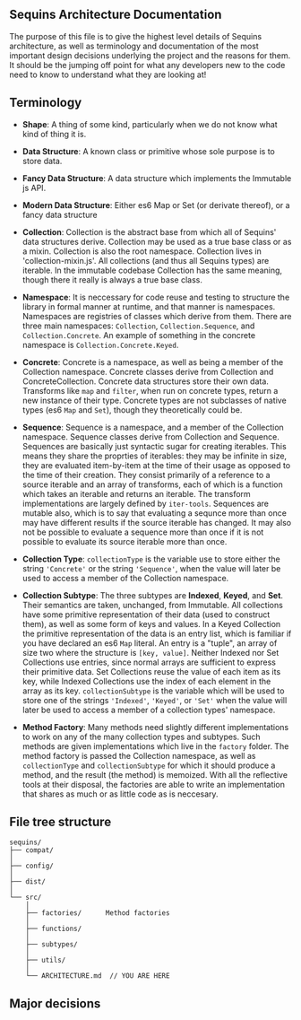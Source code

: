 ## Sequins Architecture Documentation

The purpose of this file is to give the highest level details of Sequins architecture, as well as terminology and documentation of the most important design decisions underlying the project and the reasons for them. It should be the jumping off point for what any developers new to the code need to know to understand what they are looking at!

## Terminology

-   **Shape**: A thing of some kind, particularly when we do not know what kind of thing it is.

-   **Data Structure**: A known class or primitive whose sole purpose is to store data.

-   **Fancy Data Structure**: A data structure which implements the Immutable js API.

-   **Modern Data Structure**: Either es6 Map or Set (or derivate thereof), or a fancy data structure

-   **Collection**: Collection is the abstract base from which all of Sequins' data structures derive. Collection may be used as a true base class or as a mixin. Collection is also the root namespace. Collection lives in 'collection-mixin.js'. All collections (and thus all Sequins types) are iterable. In the immutable codebase Collection has the same meaning, though there it really is always a true base class.

-   **Namespace**: It is neccessary for code reuse and testing to structure the library in formal manner at runtime, and that manner is namespaces. Namespaces are registries of classes which derive from them. There are three main namespaces: `Collection`, `Collection.Sequence`, and `Collection.Concrete`. An example of something in the concrete namespace is `Collection.Concrete.Keyed`.

-   **Concrete**: Concrete is a namespace, as well as being a member of the Collection namespace. Concrete classes derive from Collection and ConcreteCollection. Concrete data structures store their own data. Transforms like `map` and `filter`, when run on concrete types, return a new instance of their type. Concrete types are not subclasses of native types (es6 `Map` and `Set`), though they theoretically could be.

-   **Sequence**: Sequence is a namespace, and a member of the Collection namespace. Sequence classes derive from Collection and Sequence. Sequences are basically just syntactic sugar for creating iterables. This means they share the proprties of iterables: they may be infinite in size, they are evaluated item-by-item at the time of their usage as opposed to the time of their creation. They consist primarily of a reference to a source iterable and an array of transforms, each of which is a function which takes an iterable and returns an iterable. The transform implementations are largely defined by `iter-tools`. Sequences are mutable also, which is to say that evaluating a sequnce more than once may have different results if the source iterable has changed. It may also not be possible to evaluate a sequence more than once if it is not possible to evaluate its source iterable more than once.

-   **Collection Type**: `collectionType` is the variable use to store either the string `'Concrete'` or the string `'Sequence'`, when the value will later be used to access a member of the Collection namespace.

-   **Collection Subtype**: The three subtypes are **Indexed**, **Keyed**, and **Set**. Their semantics are taken, unchanged, from Immutable. All collections have some primitive representation of their data (used to construct them), as well as some form of keys and values. In a Keyed Collection the primitive representation of the data is an entry list, which is familiar if you have declared an es6 `Map` literal. An entry is a "tuple", an array of size two where the structure is `[key, value]`. Neither Indexed nor Set Collections use entries, since normal arrays are sufficient to express their primitive data. Set Collections reuse the value of each item as its key, while Indexed Collections use the index of each element in the array as its key.
    `collectionSubtype` is the variable which will be used to store one of the strings `'Indexed'`, `'Keyed'`, or `'Set'` when the value will later be used to access a member of a collection types' namespace.

-   **Method Factory**: Many methods need slightly different implementations to work on any of the many collection types and subtypes. Such methods are given implementations which live in the `factory` folder. The method factory is passed the Collection namespace, as well as `collectionType` and `collectionSubtype` for which it should produce a method, and the result (the method) is memoized. With all the reflective tools at their disposal, the factories are able to write an implementation that shares as much or as little code as is neccesary.

## File tree structure

```
sequins/
├── compat/
│
├── config/
│
├── dist/
│
└── src/
    │
    ├── factories/      Method factories
    │
    ├── functions/
    │
    ├── subtypes/
    │
    ├── utils/
    │
    └── ARCHITECTURE.md  // YOU ARE HERE
```

## Major decisions
